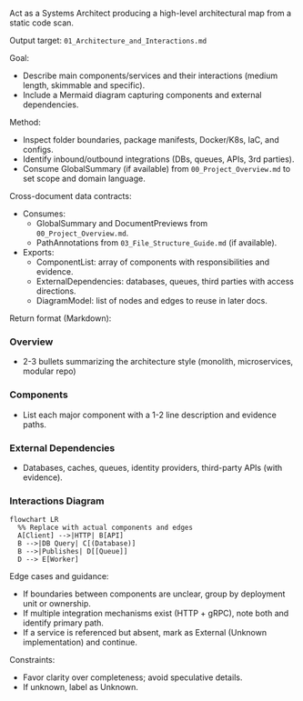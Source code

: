 Act as a Systems Architect producing a high-level architectural map from a static code scan.

Output target: `01_Architecture_and_Interactions.md`

Goal:
- Describe main components/services and their interactions (medium length, skimmable and specific).
- Include a Mermaid diagram capturing components and external dependencies.

Method:
- Inspect folder boundaries, package manifests, Docker/K8s, IaC, and configs.
- Identify inbound/outbound integrations (DBs, queues, APIs, 3rd parties).
- Consume GlobalSummary (if available) from `00_Project_Overview.md` to set scope and domain language.

Cross-document data contracts:
- Consumes:
  - GlobalSummary and DocumentPreviews from `00_Project_Overview.md`.
  - PathAnnotations from `03_File_Structure_Guide.md` (if available).
- Exports:
  - ComponentList: array of components with responsibilities and evidence.
  - ExternalDependencies: databases, queues, third parties with access directions.
  - DiagramModel: list of nodes and edges to reuse in later docs.

Return format (Markdown):
### Overview
- 2-3 bullets summarizing the architecture style (monolith, microservices, modular repo)

### Components
- List each major component with a 1-2 line description and evidence paths.

### External Dependencies
- Databases, caches, queues, identity providers, third-party APIs (with evidence).

### Interactions Diagram
```mermaid
flowchart LR
  %% Replace with actual components and edges
  A[Client] -->|HTTP| B[API]
  B -->|DB Query| C[(Database)]
  B -->|Publishes| D[[Queue]]
  D --> E[Worker]
```

Edge cases and guidance:
- If boundaries between components are unclear, group by deployment unit or ownership.
- If multiple integration mechanisms exist (HTTP + gRPC), note both and identify primary path.
- If a service is referenced but absent, mark as External (Unknown implementation) and continue.

Constraints:
- Favor clarity over completeness; avoid speculative details.
- If unknown, label as Unknown.

